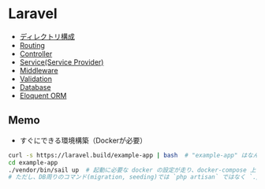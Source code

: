 # Laravel

- [ディレクトリ構成](dir-structure.md)
- [Routing](routing.md)
- [Controller](controller.md)
- [Service(Service Provider)](service.md)
- [Middleware](middleware.md)
- [Validation](validation.md)
- [Database](database.md)
- [Eloquent ORM](eloquent.md)

## Memo

- すぐにできる環境構築（Dockerが必要）

```sh
curl -s https://laravel.build/example-app | bash  # "example-app" はなんでもいい
cd example-app
./vendor/bin/sail up  # 起動に必要な docker の設定が走り、docker-compose 上で Laravel が動作
# ただし、DB周りのコマンド(migration, seeding)では `php artisan` ではなく `./vendor/bin/sail artisan ~~` を使う
```
